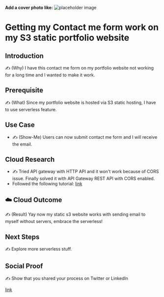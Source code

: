 **Add a cover photo like:**
![placeholder image](https://via.placeholder.com/1200x600)

# Getting my Contact me form work on my S3 static portfolio website

## Introduction

✍️ (Why) I have this contact me form on my portfolio website not working for a long time and I wanted to make it work.

## Prerequisite

✍️ (What) Since my portfolio website is hosted via S3 static hosting, I have to use serverless feature.

## Use Case

- ✍️ (Show-Me) Users can now submit contact me form and I will receive the email. 

## Cloud Research

- ✍️ Tried API gateway with HTTP API and it won't work because of CORS issue. Finally solved it with API Gateway REST API with CORS enabled.
-  Followed the following tutorial: [link](https://aws.amazon.com/blogs/architecture/create-dynamic-contact-forms-for-s3-static-websites-using-aws-lambda-amazon-api-gateway-and-amazon-ses/)


## ☁️ Cloud Outcome

✍️ (Result) Yay now my static s3 website works with sending email to myself without servers, embrace the serverless!

## Next Steps

✍️ Explore more serverless stuff.

## Social Proof

✍️ Show that you shared your process on Twitter or LinkedIn

[link](https://twitter.com/LukasLee123/status/1303338032754352130)
